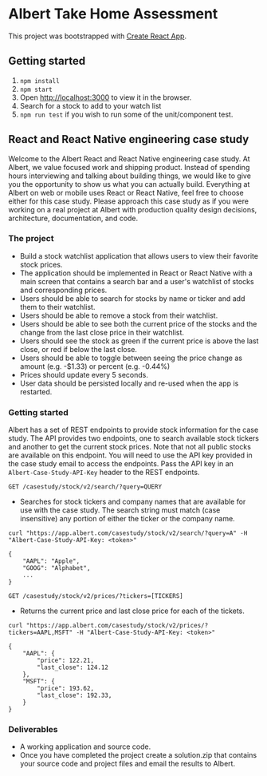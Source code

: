 # Albert Take Home Assessment

This project was bootstrapped with [Create React App](https://github.com/facebook/create-react-app).

## Getting started

1. `npm install`
2. `npm start`
3. Open [http://localhost:3000](http://localhost:3000) to view it in the browser.
4. Search for a stock to add to your watch list
5. `npm run test` if you wish to run some of the unit/component test.

## React and React Native engineering case study

Welcome to the Albert React and React Native engineering case study. At Albert, we value focused work and shipping product.
Instead of spending hours interviewing and talking about building things, we would like to give you the opportunity to show us what you can actually build.
Everything at Albert on web or mobile uses React or React Native, feel free to choose either for this case study.
Please approach this case study as if you were working on a real project at Albert with production quality design decisions, architecture, documentation, and code.

### The project

- Build a stock watchlist application that allows users to view their favorite stock prices.
- The application should be implemented in React or React Native with a main screen that contains a search bar and a user's watchlist of stocks and corresponding prices.
- Users should be able to search for stocks by name or ticker and add them to their watchlist.
- Users should be able to remove a stock from their watchlist.
- Users should be able to see both the current price of the stocks and the change from the last close price in their watchlist.
- Users should see the stock as green if the current price is above the last close, or red if below the last close.
- Users should be able to toggle between seeing the price change as amount (e.g. -$1.33) or percent (e.g. -0.44%)
- Prices should update every 5 seconds.
- User data should be persisted locally and re-used when the app is restarted.

### Getting started

Albert has a set of REST endpoints to provide stock information for the case study. The API provides two endpoints, one to search available stock tickers and another to get the current stock prices. Note that not all public stocks are available on this endpoint.
You will need to use the API key provided in the case study email to access the endpoints. Pass the API key in an `Albert-Case-Study-API-Key` header to the REST endpoints.

`GET /casestudy/stock/v2/search/?query=QUERY`

- Searches for stock tickers and company names that are available for use with the case study. The search string must match
  (case insensitive) any portion of either the ticker or the company name.

```commandline
curl "https://app.albert.com/casestudy/stock/v2/search/?query=A" -H "Albert-Case-Study-API-Key: <token>"

{
    "AAPL": "Apple",
    "GOOG": "Alphabet",
    ...
}
```

`GET /casestudy/stock/v2/prices/?tickers=[TICKERS]`

- Returns the current price and last close price for each of the tickets.

```commandline
curl "https://app.albert.com/casestudy/stock/v2/prices/?tickers=AAPL,MSFT" -H "Albert-Case-Study-API-Key: <token>"

{
    "AAPL": {
        "price": 122.21,
        "last_close": 124.12
    },
    "MSFT": {
        "price": 193.62,
        "last_close": 192.33,
    }
}
```

### Deliverables

- A working application and source code.
- Once you have completed the project create a solution.zip that contains your source code and project files and email the results to Albert.
